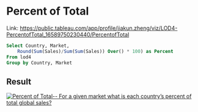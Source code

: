 # Percent of Total

Link: https://public.tableau.com/app/profile/jiakun.zheng/viz/LOD4-PercentofTotal_16589750230440/PercentofTotal

```sql
Select Country, Market,
    Round(Sum(Sales)/Sum(Sum(Sales)) Over() * 100) as Percent
From lod4
Group by Country, Market
```

## Result

<div class='tableauPlaceholder' id='viz1660499543183' style='position: relative'><noscript><a href='#'><img
                alt='Percent of Total-- For a given market what is each country’s percent of total global sales? '
                src='https:&#47;&#47;public.tableau.com&#47;static&#47;images&#47;LO&#47;LOD4-PercentofTotal_16589750230440&#47;PercentofTotal&#47;1_rss.png'
                style='border: none' /></a></noscript></div>
